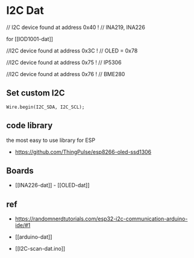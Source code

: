 
# I2C Dat 

// I2C device found at address 0x40  !  // INA219, INA226

for [[IOD1001-dat]]

//I2C device found at address 0x3C  ! // OLED = 0x78

//I2C device found at address 0x75  ! // IP5306

//I2C device found at address 0x76  ! // BME280


## Set custom I2C 

    Wire.begin(I2C_SDA, I2C_SCL);


## code library 

the most easy to use library for ESP
- https://github.com/ThingPulse/esp8266-oled-ssd1306


## Boards 

- [[INA226-dat]] - [[OLED-dat]]


## ref 

- https://randomnerdtutorials.com/esp32-i2c-communication-arduino-ide/#1


- [[arduino-dat]]

- [[I2C-scan-dat.ino]]